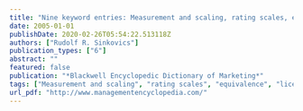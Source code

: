 ```yaml
---
title: "Nine keyword entries: Measurement and scaling, rating scales, equivalence, licensing, international market entry and development strategies, international marketing organisation, international pricing policy, international marketing culture, international channel management"
date: 2005-01-01
publishDate: 2020-02-26T05:54:22.513118Z
authors: ["Rudolf R. Sinkovics"]
publication_types: ["6"]
abstract: ""
featured: false
publication: "*Blackwell Encyclopedic Dictionary of Marketing*"
tags: ["Measurement and scaling", "rating scales", "equivalence", "licensing", "international market entry and development strategies", "international marketing organisation", "international pricing policy", "international marketing culture", "international channel management"]
url_pdf: "http://www.managementencyclopedia.com/"
---
```



